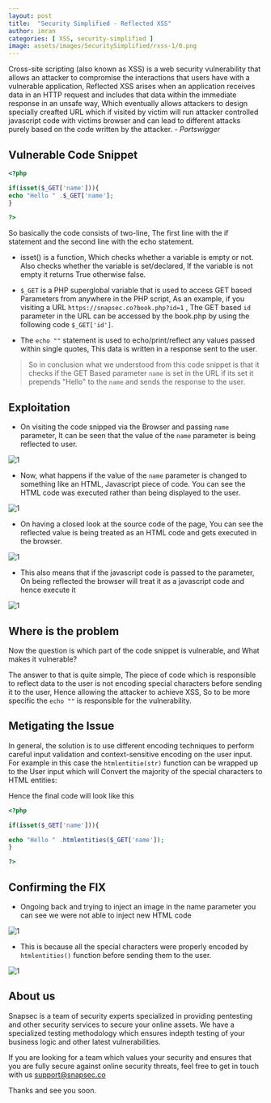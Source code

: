```yaml
---
layout: post
title:  "Security Simplified - Reflected XSS"
author: imran
categories: [ XSS, security-simplified ]
image: assets/images/SecuritySimplified/rxss-1/0.png
---
```






Cross-site scripting (also known as XSS) is a web security vulnerability that allows an attacker to compromise the interactions that users have with a vulnerable application, Reflected XSS arises when an application receives data in an HTTP request and includes that data within the immediate response in an unsafe way, Which eventually allows attackers to design specially creafted URL which if visited by victim will run attacker controlled javascript code with victims browser and can lead to different attacks purely based on the code written by the attacker. _- Portswigger_


## Vulnerable Code Snippet


```php
<?php

if(isset($_GET['name'])){
echo "Hello " .$_GET['name'];
}

?>

```

So basically the code consists of two-line, The first line with the if statement and the second line with the echo statement. 

- isset() is a function, Which checks whether a variable is empty or not. Also checks whether the variable is set/declared, If the variable is not empty it returns True otherwise false.


- `$_GET` is a PHP superglobal variable that is used to access GET based Parameters from anywhere in the PHP script, As an example, if you visiting a URL `https://snapsec.co?book.php?id=1` , The GET based `id` parameter in the URL can be accessed by the book.php by using the following code `$_GET['id']`.

- The `echo ""` statement is used to echo/print/reflect any values passed within single quotes, This data is written in a response sent to the user.


> So in conclusion what we understood from this code snippet is that it checks if the GET Based parameter `name` is set in the URL if its set it prepends "Hello" to the `name` and sends the response to the user.

## Exploitation

- On visiting the code snipped via the Browser and passing `name` parameter, It can be seen that the value of the `name` parameter is being reflected to user.

![1](/blog/assets/images/SecuritySimplified/rxss-1/1.png)



- Now, what happens if the value of the `name` parameter is changed to something like an HTML, Javascript piece of code. You can see the HTML code was executed rather than being displayed to the user.

![1](/blog/assets/images/SecuritySimplified/rxss-1/2.png)



- On having a closed look at the source code of the page, You can see the reflected value is being treated as an HTML code and gets executed in the browser.


![1](/blog/assets/images/SecuritySimplified/rxss-1/3.png)




- This also means that if the javascript code is passed to the parameter, On being reflected the browser will treat it as a javascript code and hence execute it

![1](/blog/assets/images/SecuritySimplified/rxss-1/4.png)



## Where is the problem

Now the question is which part of the code snippet is vulnerable, and What makes it vulnerable?

The answer to that is quite simple, The piece of code which is responsible to reflect data to the user is not encoding special characters before sending it to the user, Hence allowing the attacker to achieve XSS, So to be more specific the `echo ""` is responsible for the vulnerability.


## Metigating the Issue

In general, the solution is to use different encoding techniques to perform careful input validation and context-sensitive encoding on the user input. For example in this case the `htmlentitie(str)` function can be wrapped up to the User input which will Convert the majority of the special characters to HTML entities:




Hence the final code will look like this

```php
<?php

if(isset($_GET['name'])){

echo "Hello " .htmlentities($_GET['name']);
}

?>
```


## Confirming the FIX

- Ongoing back and trying to inject an image in the name parameter you can see we were not able to inject new HTML code

![1](/blog/assets/images/SecuritySimplified/rxss-1/5.png)


- This is because all the special characters were properly encoded by `htmlentities()` function before sending them to the user.

![1](/blog/assets/images/SecuritySimplified/rxss-1/6.png)


## About us
Snapsec is a team of security experts specialized in providing pentesting and other security services to secure your online assets. We have a specialized testing methodology which ensures indepth testing of your business logic and other latest vulnerabilities.

If you are looking for a team which values your security and ensures that you are fully secure against online security threats, feel free to get in touch with us [support@snapsec.co](mailto:support@snapsec.co)

Thanks and see you soon.



